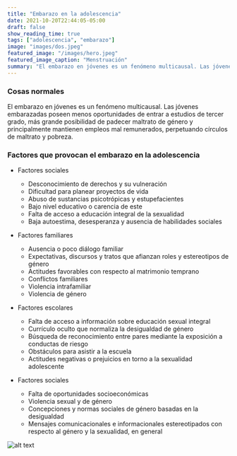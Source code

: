 ```yaml
---
title: "Embarazo en la adolescencia"
date: 2021-10-20T22:44:05-05:00
draft: false
show_reading_time: true
tags: ["adolescencia", "embarazo"]
image: "images/dos.jpeg"
featured_image: "/images/hero.jpeg"
featured_image_caption: "Menstruación"
summary: "El embarazo en jóvenes es un fenómeno multicausal. Las jóvenes embarazadas poseen menos oportunidades de entrar a estudios de tercer grado, más grande posibilidad de padecer maltrato de género y principalmente mantienen empleos mal remunerados, perpetuando círculos de maltrato y pobreza."
---
```

### Cosas normales
El embarazo en jóvenes es un fenómeno multicausal. Las jóvenes embarazadas poseen menos oportunidades de entrar a estudios de tercer grado, más grande posibilidad de padecer maltrato de género y principalmente mantienen empleos mal remunerados, perpetuando círculos de maltrato y pobreza.

### Factores que provocan el embarazo en la adolescencia
- Factores sociales
    - Desconocimiento de derechos y su vulneración
    - Dificultad para planear proyectos de vida
    - Abuso de sustancias psicotrópicas y estupefacientes
    - Bajo nivel educativo o carencia de este
    - Falta de acceso a educación integral de la sexualidad
    - Baja autoestima, desesperanza y ausencia de habilidades sociales

- Factores familiares
    - Ausencia o poco diálogo familiar
    - Expectativas, discursos y tratos que afianzan roles y estereotipos de género
    - Actitudes favorables con respecto al matrimonio temprano
    - Conflictos familiares
    - Violencia intrafamiliar
    - Violencia de género

- Factores escolares
    - Falta de acceso a información sobre educación sexual integral
    - Currículo oculto que normaliza la desigualdad de género
    - Búsqueda de reconocimiento entre pares mediante la exposición a conductas de riesgo
    - Obstáculos para asistir a la escuela
    - Actitudes negativas o prejuicios en torno a la sexualidad adolescente

- Factores sociales
    - Falta de oportunidades socioeconómicas
    - Violencia sexual y de género
    - Concepciones y normas sociales de género basadas en la desigualdad
    - Mensajes comunicacionales e informacionales estereotipados con respecto al género y la sexualidad, en general

![alt text](/images/dos.jpeg)
